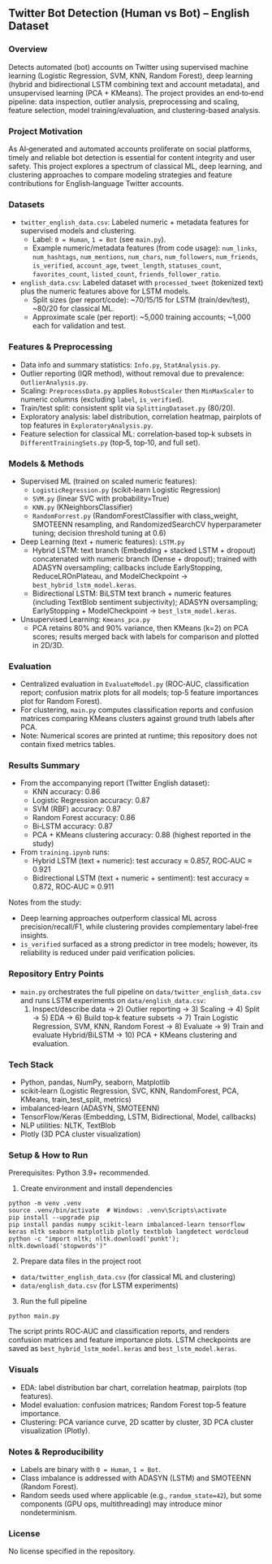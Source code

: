 ## Twitter Bot Detection (Human vs Bot) – English Dataset

### Overview
Detects automated (bot) accounts on Twitter using supervised machine learning (Logistic Regression, SVM, KNN, Random Forest), deep learning (hybrid and bidirectional LSTM combining text and account metadata), and unsupervised learning (PCA + KMeans). The project provides an end‑to‑end pipeline: data inspection, outlier analysis, preprocessing and scaling, feature selection, model training/evaluation, and clustering-based analysis.

### Project Motivation
As AI‑generated and automated accounts proliferate on social platforms, timely and reliable bot detection is essential for content integrity and user safety. This project explores a spectrum of classical ML, deep learning, and clustering approaches to compare modeling strategies and feature contributions for English‑language Twitter accounts.

### Datasets
- `twitter_english_data.csv`: Labeled numeric + metadata features for supervised models and clustering.
  - Label: `0 = Human`, `1 = Bot` (see `main.py`).
  - Example numeric/metadata features (from code usage): `num_links`, `num_hashtags`, `num_mentions`, `num_chars`, `num_followers`, `num_friends`, `is_verified`, `account_age`, `tweet_length`, `statuses_count`, `favorites_count`, `listed_count`, `friends_follower_ratio`.
- `english_data.csv`: Labeled dataset with `processed_tweet` (tokenized text) plus the numeric features above for LSTM models.
  - Split sizes (per report/code): ~70/15/15 for LSTM (train/dev/test), ~80/20 for classical ML.
  - Approximate scale (per report): ~5,000 training accounts; ~1,000 each for validation and test.

### Features & Preprocessing
- Data info and summary statistics: `Info.py`, `StatAnalysis.py`.
- Outlier reporting (IQR method), without removal due to prevalence: `OutlierAnalysis.py`.
- Scaling: `PreprocessData.py` applies `RobustScaler` then `MinMaxScaler` to numeric columns (excluding `label`, `is_verified`).
- Train/test split: consistent split via `SplittingDataset.py` (80/20).
- Exploratory analysis: label distribution, correlation heatmap, pairplots of top features in `ExploratoryAnalysis.py`.
- Feature selection for classical ML: correlation‑based top‑k subsets in `DifferentTrainingSets.py` (top‑5, top‑10, and full set).

### Models & Methods
- Supervised ML (trained on scaled numeric features):
  - `LogisticRegression.py` (scikit‑learn Logistic Regression)
  - `SVM.py` (linear SVC with probability=True)
  - `KNN.py` (KNeighborsClassifier)
  - `RandomForrest.py` (RandomForestClassifier with class_weight, SMOTEENN resampling, and RandomizedSearchCV hyperparameter tuning; decision threshold tuning at 0.6)
- Deep Learning (text + numeric features): `LSTM.py`
  - Hybrid LSTM: text branch (Embedding + stacked LSTM + dropout) concatenated with numeric branch (Dense + dropout); trained with ADASYN oversampling; callbacks include EarlyStopping, ReduceLROnPlateau, and ModelCheckpoint → `best_hybrid_lstm_model.keras`.
  - Bidirectional LSTM: BiLSTM text branch + numeric features (including TextBlob sentiment subjectivity); ADASYN oversampling; EarlyStopping + ModelCheckpoint → `best_lstm_model.keras`.
- Unsupervised Learning: `Kmeans_pca.py`
  - PCA retains 80% and 90% variance, then KMeans (k=2) on PCA scores; results merged back with labels for comparison and plotted in 2D/3D.

### Evaluation
- Centralized evaluation in `EvaluateModel.py` (ROC‑AUC, classification report; confusion matrix plots for all models; top‑5 feature importances plot for Random Forest).
- For clustering, `main.py` computes classification reports and confusion matrices comparing KMeans clusters against ground truth labels after PCA.
- Note: Numerical scores are printed at runtime; this repository does not contain fixed metrics tables.

### Results Summary
- From the accompanying report (Twitter English dataset):
  - KNN accuracy: 0.86
  - Logistic Regression accuracy: 0.87
  - SVM (RBF) accuracy: 0.87
  - Random Forest accuracy: 0.86
  - Bi‑LSTM accuracy: 0.87
  - PCA + KMeans clustering accuracy: 0.88 (highest reported in the study)
- From `training.ipynb` runs:
  - Hybrid LSTM (text + numeric): test accuracy ≈ 0.857, ROC‑AUC ≈ 0.921
  - Bidirectional LSTM (text + numeric + sentiment): test accuracy ≈ 0.872, ROC‑AUC ≈ 0.911

Notes from the study:
- Deep learning approaches outperform classical ML across precision/recall/F1, while clustering provides complementary label‑free insights.
- `is_verified` surfaced as a strong predictor in tree models; however, its reliability is reduced under paid verification policies.

### Repository Entry Points
- `main.py` orchestrates the full pipeline on `data/twitter_english_data.csv` and runs LSTM experiments on `data/english_data.csv`:
  1) Inspect/describe data → 2) Outlier reporting → 3) Scaling → 4) Split → 5) EDA → 6) Build top‑k feature subsets → 7) Train Logistic Regression, SVM, KNN, Random Forest → 8) Evaluate → 9) Train and evaluate Hybrid/BiLSTM → 10) PCA + KMeans clustering and evaluation.

### Tech Stack
- Python, pandas, NumPy, seaborn, Matplotlib
- scikit‑learn (Logistic Regression, SVC, KNN, RandomForest, PCA, KMeans, train_test_split, metrics)
- imbalanced‑learn (ADASYN, SMOTEENN)
- TensorFlow/Keras (Embedding, LSTM, Bidirectional, Model, callbacks)
- NLP utilities: NLTK, TextBlob
- Plotly (3D PCA cluster visualization)

### Setup & How to Run
Prerequisites: Python 3.9+ recommended.

1) Create environment and install dependencies
```
python -m venv .venv
source .venv/bin/activate  # Windows: .venv\Scripts\activate
pip install --upgrade pip
pip install pandas numpy scikit-learn imbalanced-learn tensorflow keras nltk seaborn matplotlib plotly textblob langdetect wordcloud
python -c "import nltk; nltk.download('punkt'); nltk.download('stopwords')"
```

2) Prepare data files in the project root
- `data/twitter_english_data.csv` (for classical ML and clustering)
- `data/english_data.csv` (for LSTM experiments)

3) Run the full pipeline
```
python main.py
```
The script prints ROC‑AUC and classification reports, and renders confusion matrices and feature importance plots. LSTM checkpoints are saved as `best_hybrid_lstm_model.keras` and `best_lstm_model.keras`.

### Visuals
- EDA: label distribution bar chart, correlation heatmap, pairplots (top features).
- Model evaluation: confusion matrices; Random Forest top‑5 feature importance.
- Clustering: PCA variance curve, 2D scatter by cluster, 3D PCA cluster visualization (Plotly).

### Notes & Reproducibility
- Labels are binary with `0 = Human`, `1 = Bot`.
- Class imbalance is addressed with ADASYN (LSTM) and SMOTEENN (Random Forest).
- Random seeds used where applicable (e.g., `random_state=42`), but some components (GPU ops, multithreading) may introduce minor nondeterminism.

### License
No license specified in the repository.


